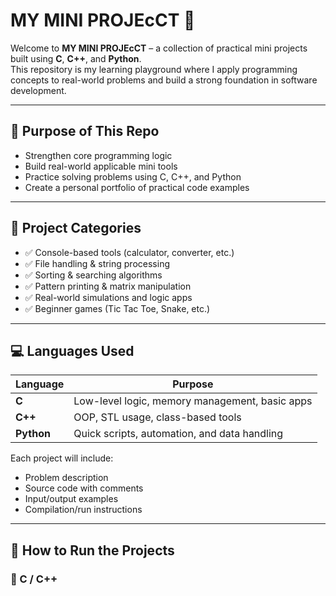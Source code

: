 # MY MINI PROJEcCT 🚀

Welcome to **MY MINI PROJEcCT** – a collection of practical mini projects built using **C**, **C++**, and **Python**.  
This repository is my learning playground where I apply programming concepts to real-world problems and build a strong foundation in software development.

---


## 🎯 Purpose of This Repo

- Strengthen core programming logic
- Build real-world applicable mini tools
- Practice solving problems using C, C++, and Python
- Create a personal portfolio of practical code examples

---

## 📁 Project Categories

- ✅ Console-based tools (calculator, converter, etc.)
- ✅ File handling & string processing
- ✅ Sorting & searching algorithms
- ✅ Pattern printing & matrix manipulation
- ✅ Real-world simulations and logic apps
- ✅ Beginner games (Tic Tac Toe, Snake, etc.)

---

## 💻 Languages Used

| Language | Purpose |
|----------|---------|
| **C**        | Low-level logic, memory management, basic apps |
| **C++**      | OOP, STL usage, class-based tools |
| **Python**   | Quick scripts, automation, and data handling |

Each project will include:
- Problem description
- Source code with comments
- Input/output examples
- Compilation/run instructions

---

## 📌 How to Run the Projects

### 🔸 C / C++





